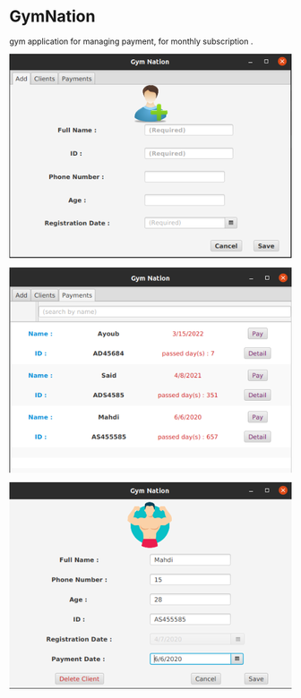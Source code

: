 # GymNation
gym application for managing payment, for monthly subscription .


 ![](https://github.com/ayoubelmohamedi/GymNation/blob/master/gym1.png?raw=true)
 
 ![](https://github.com/ayoubelmohamedi/GymNation/blob/master/gym2.png?raw=true)
 
 ![](https://github.com/ayoubelmohamedi/GymNation/blob/master/gym3.png?raw=true)
